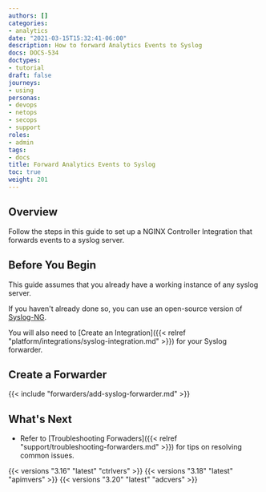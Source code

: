 ```yaml
---
authors: []
categories:
- analytics
date: "2021-03-15T15:32:41-06:00"
description: How to forward Analytics Events to Syslog
docs: DOCS-534
doctypes:
- tutorial
draft: false
journeys:
- using
personas:
- devops
- netops
- secops
- support
roles:
- admin
tags:
- docs
title: Forward Analytics Events to Syslog
toc: true
weight: 201
---
```


## Overview

Follow the steps in this guide to set up a NGINX Controller Integration that forwards events to a syslog server.

## Before You Begin

This guide assumes that you already have a working instance of any syslog server.

If you haven't already done so, you can use an open-source version of [Syslog-NG](https://www.syslog-ng.com/products/open-source-log-management/).

You will also need to [Create an Integration]({{< relref "platform/integrations/syslog-integration.md" >}}) for your Syslog forwarder.

## Create a Forwarder



{{< include "forwarders/add-syslog-forwarder.md" >}}



## What's Next

- Refer to [Troubleshooting Forwaders]({{< relref "support/troubleshooting-forwarders.md" >}}) for tips on resolving common issues.

{{< versions "3.16" "latest" "ctrlvers" >}}
{{< versions "3.18" "latest" "apimvers" >}}
{{< versions "3.20" "latest" "adcvers" >}}